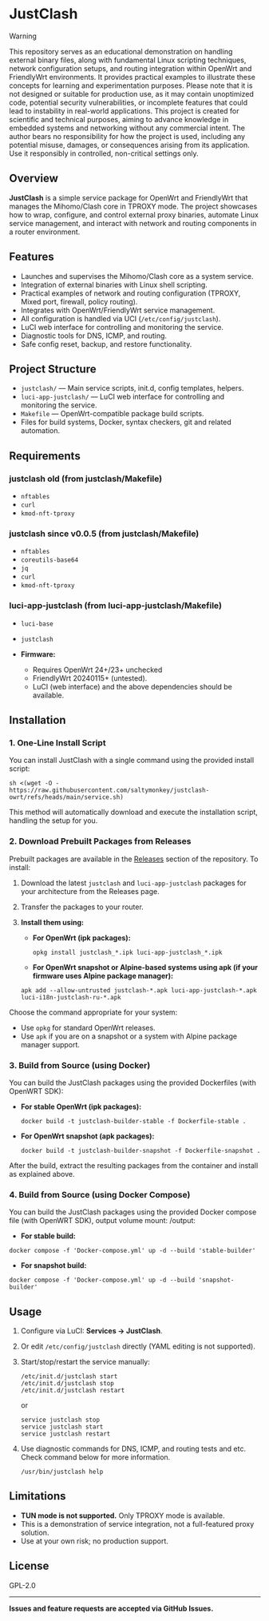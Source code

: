 # JustClash

> [!WARNING]
> This repository serves as an educational demonstration on handling external binary files, along with fundamental Linux scripting techniques, network configuration setups, and routing integration within OpenWrt and FriendlyWrt environments. It provides practical examples to illustrate these concepts for learning and experimentation purposes. Please note that it is not designed or suitable for production use, as it may contain unoptimized code, potential security vulnerabilities, or incomplete features that could lead to instability in real-world applications. This project is created for scientific and technical purposes, aiming to advance knowledge in embedded systems and networking without any commercial intent. The author bears no responsibility for how the project is used, including any potential misuse, damages, or consequences arising from its application. Use it responsibly in controlled, non-critical settings only.

## Overview

**JustClash** is a simple service package for OpenWrt and FriendlyWrt that manages the Mihomo/Clash core in TPROXY mode. The project showcases how to wrap, configure, and control external proxy binaries, automate Linux service management, and interact with network and routing components in a router environment.

## Features

- Launches and supervises the Mihomo/Clash core as a system service.
- Integration of external binaries with Linux shell scripting.
- Practical examples of network and routing configuration (TPROXY, Mixed port, firewall, policy routing).
- Integrates with OpenWrt/FriendlyWrt service management.
- All configuration is handled via UCI (`/etc/config/justclash`).
- LuCI web interface for controlling and monitoring the service.
- Diagnostic tools for DNS, ICMP, and routing.
- Safe config reset, backup, and restore functionality.

## Project Structure

- `justclash/` — Main service scripts, init.d, config templates, helpers.
- `luci-app-justclash/` — LuCI web interface for controlling and monitoring the service.
- `Makefile` — OpenWrt-compatible package build scripts.
- Files for build systems, Docker, syntax checkers, git and related automation.

## Requirements

### justclash old (from justclash/Makefile)
- `nftables`
- `curl`
- `kmod-nft-tproxy`

### justclash since v0.0.5 (from justclash/Makefile)
- `nftables`
- `coreutils-base64`
- `jq`
- `curl`
- `kmod-nft-tproxy`

### luci-app-justclash (from luci-app-justclash/Makefile)
- `luci-base`
- `justclash`

- **Firmware:**
  - Requires OpenWrt 24+/23+ unchecked
  - FriendlyWrt 20240115+ (untested).
  - LuCI (web interface) and the above dependencies should be available.

## Installation

### 1. One-Line Install Script

You can install JustClash with a single command using the provided install script:

```
sh <(wget -O - https://raw.githubusercontent.com/saltymonkey/justclash-owrt/refs/heads/main/service.sh)
```

This method will automatically download and execute the installation script, handling the setup for you.

### 2. Download Prebuilt Packages from Releases

Prebuilt packages are available in the [Releases](https://github.com/SaltyMonkey/justclash-owrt/releases) section of the repository. To install:

1. Download the latest `justclash` and `luci-app-justclash` packages for your architecture from the Releases page.
2. Transfer the packages to your router.
3. **Install them using:**

   - **For OpenWrt (ipk packages):**
     ```
     opkg install justclash_*.ipk luci-app-justclash_*.ipk
     ```

   - **For OpenWrt snapshot or Alpine-based systems using apk (if your firmware uses Alpine package manager):**
    ```
    apk add --allow-untrusted justclash-*.apk luci-app-justclash-*.apk luci-i18n-justclash-ru-*.apk
    ```

Choose the command appropriate for your system:
- Use `opkg` for standard OpenWrt releases.
- Use `apk` if you are on a snapshot or a system with Alpine package manager support.

### 3. Build from Source (using Docker)

You can build the JustClash packages using the provided Dockerfiles (with OpenWRT SDK):

- **For stable OpenWrt (ipk packages):**

    ```
    docker build -t justclash-builder-stable -f Dockerfile-stable .
    ```

- **For OpenWrt snapshot (apk packages):**

    ```
    docker build -t justclash-builder-snapshot -f Dockerfile-snapshot .
    ```

After the build, extract the resulting packages from the container and install as explained above.

### 4. Build from Source (using Docker Compose)

You can build the JustClash packages using the provided Docker compose file (with OpenWRT SDK), output volume mount: /output:

- **For stable build:**

```
docker compose -f 'Docker-compose.yml' up -d --build 'stable-builder'
```

- **For snapshot build:**

```
docker compose -f 'Docker-compose.yml' up -d --build 'snapshot-builder'

```
## Usage

1. Configure via LuCI: **Services → JustClash**.
2. Or edit `/etc/config/justclash` directly (YAML editing is not supported).
3. Start/stop/restart the service manually:

    ```
    /etc/init.d/justclash start
    /etc/init.d/justclash stop
    /etc/init.d/justclash restart
    ```

    or

    ```
    service justclash stop
    service justclash start
    service justclash restart
    ```
4. Use diagnostic commands for DNS, ICMP, and routing tests and etc. Check command below for more information.

    ```
    /usr/bin/justclash help
    ```

## Limitations

- **TUN mode is not supported.** Only TPROXY mode is available.
- This is a demonstration of service integration, not a full-featured proxy solution.
- Use at your own risk; no production support.

## License

GPL-2.0

---

**Issues and feature requests are accepted via GitHub Issues.**